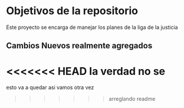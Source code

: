 # Objetivos de la repositorio

Este proyecto se encarga de manejar los planes de la liga de la justicia


## Cambios Nuevos realmente agregados
<<<<<<< HEAD
la verdad no se
=======
esto va a quedar asi vamos otra vez

>>>>>>> arreglando readme
